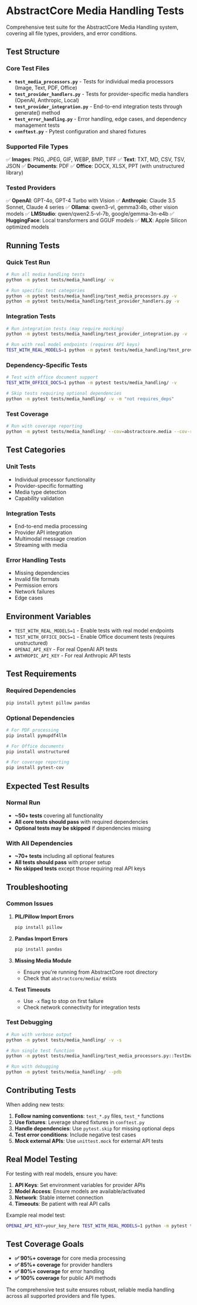 # AbstractCore Media Handling Tests

Comprehensive test suite for the AbstractCore Media Handling system, covering all file types, providers, and error conditions.

## Test Structure

### Core Test Files

- **`test_media_processors.py`** - Tests for individual media processors (Image, Text, PDF, Office)
- **`test_provider_handlers.py`** - Tests for provider-specific media handlers (OpenAI, Anthropic, Local)
- **`test_provider_integration.py`** - End-to-end integration tests through generate() method
- **`test_error_handling.py`** - Error handling, edge cases, and dependency management tests
- **`conftest.py`** - Pytest configuration and shared fixtures

### Supported File Types

✅ **Images**: PNG, JPEG, GIF, WEBP, BMP, TIFF
✅ **Text**: TXT, MD, CSV, TSV, JSON
✅ **Documents**: PDF
✅ **Office**: DOCX, XLSX, PPT (with unstructured library)

### Tested Providers

✅ **OpenAI**: GPT-4o, GPT-4 Turbo with Vision
✅ **Anthropic**: Claude 3.5 Sonnet, Claude 4 series
✅ **Ollama**: qwen3-vl, gemma3:4b, other vision models
✅ **LMStudio**: qwen/qwen2.5-vl-7b, google/gemma-3n-e4b
✅ **HuggingFace**: Local transformers and GGUF models
✅ **MLX**: Apple Silicon optimized models

## Running Tests

### Quick Test Run
```bash
# Run all media handling tests
python -m pytest tests/media_handling/ -v

# Run specific test categories
python -m pytest tests/media_handling/test_media_processors.py -v
python -m pytest tests/media_handling/test_provider_handlers.py -v
```

### Integration Tests
```bash
# Run integration tests (may require mocking)
python -m pytest tests/media_handling/test_provider_integration.py -v

# Run with real model endpoints (requires API keys)
TEST_WITH_REAL_MODELS=1 python -m pytest tests/media_handling/test_provider_integration.py -v
```

### Dependency-Specific Tests
```bash
# Test with office document support
TEST_WITH_OFFICE_DOCS=1 python -m pytest tests/media_handling/ -v

# Skip tests requiring optional dependencies
python -m pytest tests/media_handling/ -v -m "not requires_deps"
```

### Test Coverage
```bash
# Run with coverage reporting
python -m pytest tests/media_handling/ --cov=abstractcore.media --cov-report=html
```

## Test Categories

### Unit Tests
- Individual processor functionality
- Provider-specific formatting
- Media type detection
- Capability validation

### Integration Tests
- End-to-end media processing
- Provider API integration
- Multimodal message creation
- Streaming with media

### Error Handling Tests
- Missing dependencies
- Invalid file formats
- Permission errors
- Network failures
- Edge cases

## Environment Variables

- `TEST_WITH_REAL_MODELS=1` - Enable tests with real model endpoints
- `TEST_WITH_OFFICE_DOCS=1` - Enable Office document tests (requires unstructured)
- `OPENAI_API_KEY` - For real OpenAI API tests
- `ANTHROPIC_API_KEY` - For real Anthropic API tests

## Test Requirements

### Required Dependencies
```bash
pip install pytest pillow pandas
```

### Optional Dependencies
```bash
# For PDF processing
pip install pymupdf4llm

# For Office documents
pip install unstructured

# For coverage reporting
pip install pytest-cov
```

## Expected Test Results

### Normal Run
- **~50+ tests** covering all functionality
- **All core tests should pass** with required dependencies
- **Optional tests may be skipped** if dependencies missing

### With All Dependencies
- **~70+ tests** including all optional features
- **All tests should pass** with proper setup
- **No skipped tests** except those requiring real API keys

## Troubleshooting

### Common Issues

1. **PIL/Pillow Import Errors**
   ```bash
   pip install pillow
   ```

2. **Pandas Import Errors**
   ```bash
   pip install pandas
   ```

3. **Missing Media Module**
   - Ensure you're running from AbstractCore root directory
   - Check that `abstractcore/media/` exists

4. **Test Timeouts**
   - Use `-x` flag to stop on first failure
   - Check network connectivity for integration tests

### Test Debugging

```bash
# Run with verbose output
python -m pytest tests/media_handling/ -v -s

# Run single test function
python -m pytest tests/media_handling/test_media_processors.py::TestImageProcessor::test_png_processing -v

# Run with debugging
python -m pytest tests/media_handling/ --pdb
```

## Contributing Tests

When adding new tests:

1. **Follow naming conventions**: `test_*.py` files, `test_*` functions
2. **Use fixtures**: Leverage shared fixtures in `conftest.py`
3. **Handle dependencies**: Use `pytest.skip` for missing optional deps
4. **Test error conditions**: Include negative test cases
5. **Mock external APIs**: Use `unittest.mock` for external API tests

## Real Model Testing

For testing with real models, ensure you have:

1. **API Keys**: Set environment variables for provider APIs
2. **Model Access**: Ensure models are available/activated
3. **Network**: Stable internet connection
4. **Timeouts**: Be patient with real API calls

Example real model test:
```bash
OPENAI_API_KEY=your_key_here TEST_WITH_REAL_MODELS=1 python -m pytest tests/media_handling/test_provider_integration.py::test_openai_media_integration -v
```

## Test Coverage Goals

- **✅ 90%+ coverage** for core media processing
- **✅ 85%+ coverage** for provider handlers
- **✅ 80%+ coverage** for error handling
- **✅ 100% coverage** for public API methods

The comprehensive test suite ensures robust, reliable media handling across all supported providers and file types.